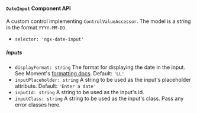 #### `DateInput` Component API

A custom control implementing `ControlValueAccessor`. The model is a string in the format `YYYY-MM-DD`.

- `selector: 'ngx-date-input'`

##### Inputs

- `displayFormat: string` The format for displaying the date in the input. See Moment's [formatting docs](https://momentjs.com/docs/#/displaying/format/). Default: `'LL'`
- `inputPlaceholder: string` A string to be used as the input's placeholder attribute. Default: `'Enter a date'`
- `inputId: string` A string to be used as the input's id.
- `inputClass: string` A string to be used as the input's class. Pass any error classes here.
